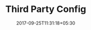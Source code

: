 ---
title: "Third Party Config"
date: 2017-09-25T11:31:18+05:30
layout: thirdpartyconfig
property: "Casa Bella"
url: /details/thirdpartyconfig/casa-bella/
slug: "casa-bella/"

qcstatus:
 new: true

 mainmenu:
 details: true
 thirdparty: true


---